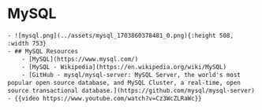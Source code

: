 # MySQL
	- ![mysql.png](../assets/mysql_1703860378481_0.png){:height 508, :width 753}
	- ## MySQL Resources
		- [MySQL](https://www.mysql.com/)
		- [MySQL - Wikipedia](https://en.wikipedia.org/wiki/MySQL)
		- [GitHub - mysql/mysql-server: MySQL Server, the world's most popular open source database, and MySQL Cluster, a real-time, open source transactional database.](https://github.com/mysql/mysql-server)
	- {{video https://www.youtube.com/watch?v=Cz3WcZLRaWc}}